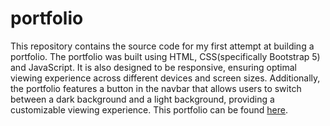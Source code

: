 # portfolio
This repository contains the source code for my first attempt at building a portfolio. The portfolio was built using HTML, CSS(specifically Bootstrap 5) and JavaScript. 
It is also designed to be responsive, ensuring optimal viewing experience across different devices and screen sizes. Additionally, the portfolio features a button in the navbar that allows users to switch between a dark background and a light background, providing a customizable viewing experience. This portfolio can be found [here](https://thahmidur-r.github.io/portfolio/).

